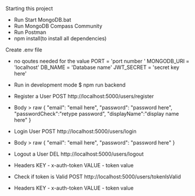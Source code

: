 Starting this project

- Run Start MongoDB.bat
- Run MongoDB Compass Community
- Run Postman
- npm install(to install all dependencies)

Create .env file

- no qoutes needed for the value
  PORT = 'port number '
  MONGODB_URI = 'localhost'
  DB_NAME = 'Database name'
  JWT_SECRET = 'secret key here'

- Run in development mode
  \$ npm run backend

- Register a User
  POST http://localhost:5000/users/register
- Body > raw
  {
  "email": "email here",
  "password": "password here",
  "passwordCheck":"retype password",
  "displayName":"display name here"
  }

- Login User
  POST http://localhost:5000/users/login
- Body > raw
  {
  "email": "email here",
  "password": "password here"
  }

- Logout a User
  DEL http://localhost:5000/users/logout
- Headers
  KEY - x-auth-token
  VALUE - token value

- Check if token is Valid
  POST http://localhost:5000/users/tokenIsValid
- Headers
  KEY - x-auth-token
  VALUE - token value
